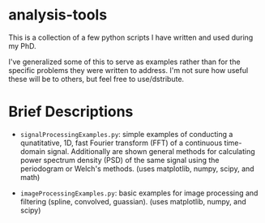 
analysis-tools
==================
This is a collection of a few python scripts I have written and used during my PhD. 

I've generalized some of this to serve as examples rather than for the specific problems they were written to address. I'm not sure how useful these will be to others, but feel free to use/dstribute. 

Brief Descriptions
==================
* `signalProcessingExamples.py`: simple examples of conducting a qunatitative, 1D, fast Fourier transform (FFT) of a continuous time-domain signal. Additionally are shown general methods for calculating power spectrum density (PSD) of the same signal using the periodogram or Welch's methods. (uses matplotlib, numpy, scipy, and math)  
  
* `imageProcessingExamples.py`: basic examples for image processing and filtering (spline, convolved, guassian). (uses matplotlib, numpy, and scipy)  

